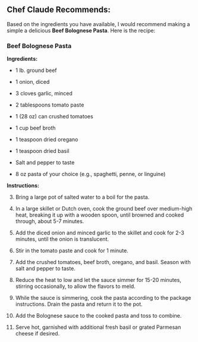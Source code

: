 Chef Claude Recommends:
-----------------------

Based on the ingredients you have available, I would recommend making a simple a delicious **Beef Bolognese Pasta**. Here is the recipe:

### Beef Bolognese Pasta

**Ingredients:**

*   1 lb. ground beef

*   1 onion, diced

*   3 cloves garlic, minced

*   2 tablespoons tomato paste

*   1 (28 oz) can crushed tomatoes

*   1 cup beef broth

*   1 teaspoon dried oregano

*   1 teaspoon dried basil

*   Salt and pepper to taste

*   8 oz pasta of your choice (e.g., spaghetti, penne, or linguine)

**Instructions:**

3.  Bring a large pot of salted water to a boil for the pasta.

6.  In a large skillet or Dutch oven, cook the ground beef over medium-high heat, breaking it up with a wooden spoon, until browned and cooked through, about 5-7 minutes.

9.  Add the diced onion and minced garlic to the skillet and cook for 2-3 minutes, until the onion is translucent.

12.  Stir in the tomato paste and cook for 1 minute.

15.  Add the crushed tomatoes, beef broth, oregano, and basil. Season with salt and pepper to taste.

18.  Reduce the heat to low and let the sauce simmer for 15-20 minutes, stirring occasionally, to allow the flavors to meld.

21.  While the sauce is simmering, cook the pasta according to the package instructions. Drain the pasta and return it to the pot.

24.  Add the Bolognese sauce to the cooked pasta and toss to combine.

27.  Serve hot, garnished with additional fresh basil or grated Parmesan cheese if desired.